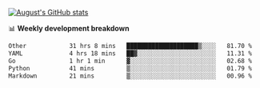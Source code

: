 
[![August's GitHub stats](https://github-readme-stats.vercel.app/api?username=zou-weidong&show_icons=true&theme=radical)](https://github.com/zou-weidong)


📊 **Weekly development breakdown**
<!--START_SECTION:waka-->

```txt
Other            31 hrs 8 mins   ████████████████████▒░░░░   81.70 %
YAML             4 hrs 18 mins   ██▓░░░░░░░░░░░░░░░░░░░░░░   11.31 %
Go               1 hr 1 min      ▓░░░░░░░░░░░░░░░░░░░░░░░░   02.68 %
Python           41 mins         ▒░░░░░░░░░░░░░░░░░░░░░░░░   01.79 %
Markdown         21 mins         ▒░░░░░░░░░░░░░░░░░░░░░░░░   00.96 %
```

<!--END_SECTION:waka-->
